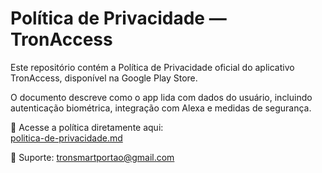 # Política de Privacidade — TronAccess

Este repositório contém a Política de Privacidade oficial do aplicativo TronAccess, disponível na Google Play Store.

O documento descreve como o app lida com dados do usuário, incluindo autenticação biométrica, integração com Alexa e medidas de segurança.

📄 Acesse a política diretamente aqui:  
[politica-de-privacidade.md](./politica-de-privacidade.md)

📧 Suporte: tronsmartportao@gmail.com
